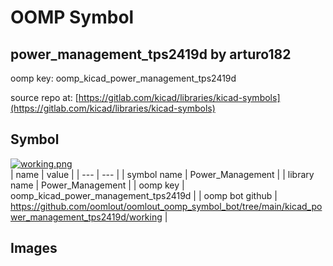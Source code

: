 # OOMP Symbol  
## power_management_tps2419d  by arturo182  
  
oomp key: oomp_kicad_power_management_tps2419d  
  
source repo at: [https://gitlab.com/kicad/libraries/kicad-symbols](https://gitlab.com/kicad/libraries/kicad-symbols)  
## Symbol  
  
[![working.png](working_600.png)](working.png)  
| name | value | 
| --- | --- | 
| symbol name | Power_Management | 
| library name | Power_Management | 
| oomp key | oomp_kicad_power_management_tps2419d | 
| oomp bot github | https://github.com/oomlout/oomlout_oomp_symbol_bot/tree/main/kicad_power_management_tps2419d/working | 
## Images  
